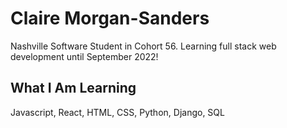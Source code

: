 # Claire Morgan-Sanders
Nashville Software Student in Cohort 56. Learning full stack web development until September 2022!

## What I Am Learning
Javascript, React, HTML, CSS, Python, Django, SQL
